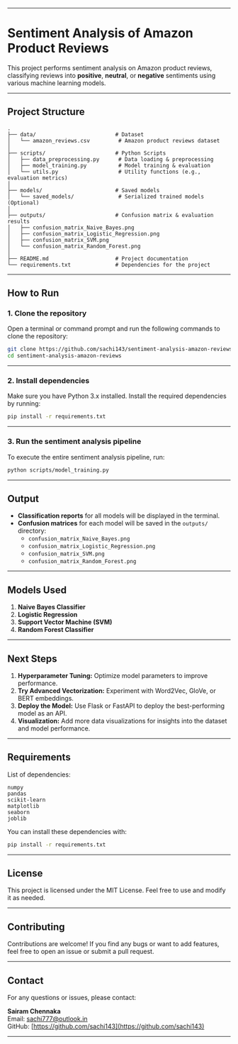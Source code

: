 
---

# **Sentiment Analysis of Amazon Product Reviews**

This project performs sentiment analysis on Amazon product reviews, classifying reviews into **positive**, **neutral**, or **negative** sentiments using various machine learning models.

---

## **Project Structure**

```plaintext
.
├── data/                         # Dataset
│   └── amazon_reviews.csv         # Amazon product reviews dataset
│
├── scripts/                      # Python Scripts
│   ├── data_preprocessing.py      # Data loading & preprocessing
│   ├── model_training.py          # Model training & evaluation
│   └── utils.py                   # Utility functions (e.g., evaluation metrics)
│
├── models/                       # Saved models
│   └── saved_models/              # Serialized trained models (Optional)
│
├── outputs/                      # Confusion matrix & evaluation results
│   ├── confusion_matrix_Naive_Bayes.png
│   ├── confusion_matrix_Logistic_Regression.png
│   ├── confusion_matrix_SVM.png
│   └── confusion_matrix_Random_Forest.png
│
├── README.md                     # Project documentation
└── requirements.txt              # Dependencies for the project
```

---

## **How to Run**

### **1. Clone the repository**

Open a terminal or command prompt and run the following commands to clone the repository:

```bash
git clone https://github.com/sachi143/sentiment-analysis-amazon-reviews.git
cd sentiment-analysis-amazon-reviews
```

---

### **2. Install dependencies**

Make sure you have Python 3.x installed. Install the required dependencies by running:

```bash
pip install -r requirements.txt
```

---

### **3. Run the sentiment analysis pipeline**

To execute the entire sentiment analysis pipeline, run:

```bash
python scripts/model_training.py
```

---

## **Output**

- **Classification reports** for all models will be displayed in the terminal.
- **Confusion matrices** for each model will be saved in the `outputs/` directory:
  - `confusion_matrix_Naive_Bayes.png`
  - `confusion_matrix_Logistic_Regression.png`
  - `confusion_matrix_SVM.png`
  - `confusion_matrix_Random_Forest.png`

---

## **Models Used**

1. **Naive Bayes Classifier**
2. **Logistic Regression**
3. **Support Vector Machine (SVM)**
4. **Random Forest Classifier**

---

## **Next Steps**

1. **Hyperparameter Tuning:** Optimize model parameters to improve performance.
2. **Try Advanced Vectorization:** Experiment with Word2Vec, GloVe, or BERT embeddings.
3. **Deploy the Model:** Use Flask or FastAPI to deploy the best-performing model as an API.
4. **Visualization:** Add more data visualizations for insights into the dataset and model performance.

---

## **Requirements**

List of dependencies:

```
numpy
pandas
scikit-learn
matplotlib
seaborn
joblib
```

You can install these dependencies with:

```bash
pip install -r requirements.txt
```

---

## **License**

This project is licensed under the MIT License. Feel free to use and modify it as needed.

---

## **Contributing**

Contributions are welcome! If you find any bugs or want to add features, feel free to open an issue or submit a pull request.

---

## **Contact**

For any questions or issues, please contact:

**Sairam Chennaka**  
Email: [sachi777@outlook.in](mailto:sachi777@outlook.in)  
GitHub: [https://github.com/sachi143](https://github.com/sachi143)

---